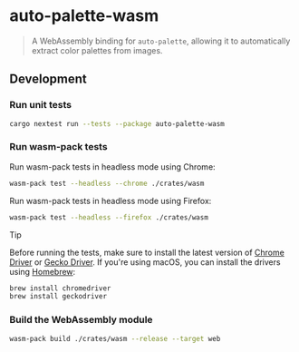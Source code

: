 # auto-palette-wasm

> A WebAssembly binding for `auto-palette`, allowing it to automatically extract color palettes from images.

## Development

### Run unit tests

```sh
cargo nextest run --tests --package auto-palette-wasm
```

### Run wasm-pack tests

Run wasm-pack tests in headless mode using Chrome:
```sh
wasm-pack test --headless --chrome ./crates/wasm
```

Run wasm-pack tests in headless mode using Firefox:
```sh
wasm-pack test --headless --firefox ./crates/wasm
```

> [!TIP]
> Before running the tests, make sure to install the latest version of [Chrome Driver](https://chromedriver.chromium.org/home) or [Gecko Driver](https://firefox-source-docs.mozilla.org/testing/geckodriver/).
> If you're using macOS, you can install the drivers using [Homebrew](https://brew.sh):
> ```sh
> brew install chromedriver
> brew install geckodriver
> ```

### Build the WebAssembly module

```sh
wasm-pack build ./crates/wasm --release --target web
```